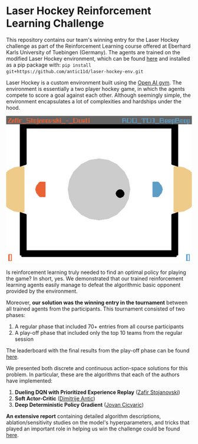 # Laser Hockey Reinforcement Learning Challenge

This repository contains our team's winning entry for the Laser Hockey challenge as part of the Reinforcement
Learning course offered at Eberhard Karls University of Tuebingen (Germany). The agents are trained on the modified Laser 
Hockey environment, which can be found [here](https://github.com/antic11d/laser-hockey-env.git) and installed as a 
pip package with: `pip install git+https://github.com/antic11d/laser-hockey-env.git`

Laser Hockey is a custom environment built using the [Open AI gym](https://gym.openai.com). The environment is 
essentially a two player hockey game, in which the agents compete to score a goal against each other. 
Although seemingly simple, the environment encapsulates a lot of complexities and hardships under the hood.

![Laser hockey gameplay](assets/zafir-stojanovski-gameplay.gif)

Is reinforcement learning truly needed to find an optimal policy for playing the game? In short, yes. We demonstrated 
that our trained reinforcement learning agents easily manage to defeat the algorithmic basic opponent provided by the 
environment. 

Moreover, **our solution was the winning entry in the tournament** between all trained agents from the participants. 
This tournament consisted of two phases:
1. A regular phase that included 70+ entries from all course participants
2. A play-off phase that included only the top 10 teams from the regular session

The leaderboard with the final results from the play-off phase 
can be found [here](http://al-hockey.is.tuebingen.mpg.de/).

We presented both discrete and continuous action-space solutions for this problem. In particular, these are the 
algorithms that each of the authors have implemented:
1. **Dueling DQN with Prioritized Experience Replay** ([Zafir Stojanovski](https://github.com/zafir-stojanovski))
2. **Soft Actor-Critic** ([Dimitrije Antic](https://github.com/antic11d))
3. **Deep Deterministic Policy Gradient** ([Jovan Cicvaric](https://github.com/cile98))

**An extensive report** containing detailed algorithm descriptions, ablation/sensitivity studies on the model's 
hyperparameters, and tricks that played an important role in helping us win the challenge could be found 
[here](https://github.com/antic11d/laser-hockey/tree/main/assets/RL_project_report.pdf).